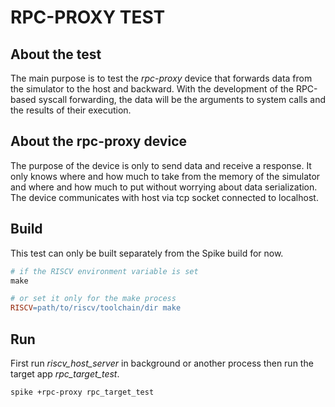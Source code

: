# RPC-PROXY TEST

## About the test

The main purpose is to test the *rpc-proxy* device that forwards data from the simulator to the host and backward. With the development of the RPC-based syscall forwarding, the data will be the arguments to system calls and the results of their execution.

## About the rpc-proxy device

The purpose of the device is only to send data and receive a response. It only knows where and how much to take from the memory of the simulator and where and how much to put without worrying about data serialization. The device communicates with host via tcp socket connected to localhost.

## Build

This test can only be built separately from the Spike build for now.
```Makefile
# if the RISCV environment variable is set
make

# or set it only for the make process
RISCV=path/to/riscv/toolchain/dir make
```

## Run

First run *riscv_host_server* in background or another process then run the target app *rpc_target_test*.
```Makefile
spike +rpc-proxy rpc_target_test
```